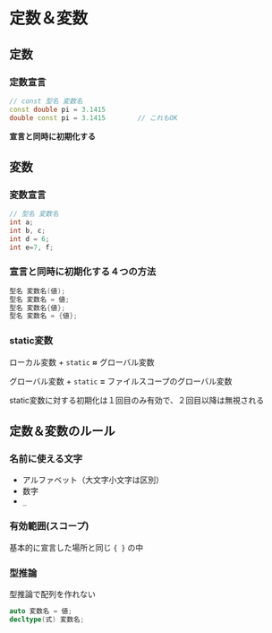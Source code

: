 # 定数＆変数



## 定数



### 定数宣言

```c++
// const 型名 変数名
const double pi = 3.1415
double const pi = 3.1415		// これもOK
```

**宣言と同時に初期化する**



## 変数



### 変数宣言

```c++
// 型名 変数名
int a;
int b, c;
int d = 6;
int e=7, f;
```



### 宣言と同時に初期化する４つの方法

```c++
型名 変数名(値);
型名 変数名 = 値;
型名 変数名{値};
型名 変数名 = {値};
```



### static変数

ローカル変数 + `static` **≈** グローバル変数

グローバル変数 + `static` **=** ファイルスコープのグローバル変数

static変数に対する初期化は１回目のみ有効で、２回目以降は無視される



## 定数＆変数のルール



### 名前に使える文字

* アルファベット（大文字小文字は区別）
* 数字
* `_`



### 有効範囲(スコープ)

基本的に宣言した場所と同じ `{ }` の中



### 型推論

型推論で配列を作れない

```c++
auto 変数名 = 値;
decltype(式) 変数名;
```





















